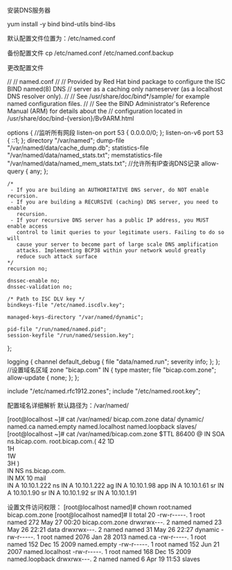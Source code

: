 安装DNS服务器

yum install -y bind bind-utils bind-libs

默认配置文件位置为：/etc/named.conf

备份配置文件
cp /etc/named.conf /etc/named.conf.backup

更改配置文件

//
// named.conf
//
// Provided by Red Hat bind package to configure the ISC BIND named(8) DNS
// server as a caching only nameserver (as a localhost DNS resolver only).
//
// See /usr/share/doc/bind*/sample/ for example named configuration files.
//
// See the BIND Administrator's Reference Manual (ARM) for details about the
// configuration located in /usr/share/doc/bind-{version}/Bv9ARM.html

options {
	//监听所有网段
	listen-on port 53 { 0.0.0.0/0; };
	listen-on-v6 port 53 { ::1; };
	directory 	"/var/named";
	dump-file 	"/var/named/data/cache_dump.db";
	statistics-file "/var/named/data/named_stats.txt";
	memstatistics-file "/var/named/data/named_mem_stats.txt";
	//允许所有IP查询DNS记录
	allow-query     { any; };

	/* 
	 - If you are building an AUTHORITATIVE DNS server, do NOT enable recursion.
	 - If you are building a RECURSIVE (caching) DNS server, you need to enable 
	   recursion. 
	 - If your recursive DNS server has a public IP address, you MUST enable access 
	   control to limit queries to your legitimate users. Failing to do so will
	   cause your server to become part of large scale DNS amplification 
	   attacks. Implementing BCP38 within your network would greatly
	   reduce such attack surface 
	*/
	recursion no;

	dnssec-enable no;
	dnssec-validation no;

	/* Path to ISC DLV key */
	bindkeys-file "/etc/named.iscdlv.key";

	managed-keys-directory "/var/named/dynamic";

	pid-file "/run/named/named.pid";
	session-keyfile "/run/named/session.key";
};

logging {
        channel default_debug {
                file "data/named.run";
                severity info;
        };
};
//设置域名区域
zone "bicap.com" IN {
        type master;
        file "bicap.com.zone";
        allow-update { none; };
};

include "/etc/named.rfc1912.zones";
include "/etc/named.root.key";

配置域名详细解析
默认路径为：/var/named/


[root@localhost ~]# cat /var/named/
bicap.com.zone   data/            dynamic/         named.ca         named.empty      named.localhost  named.loopback   slaves/          
[root@localhost ~]# cat /var/named/bicap.com.zone 
$TTL 86400
@	IN SOA	 ns.bicap.com. 	root.bicap.com.(
					42
					1D	
					1H	
					1W	
					3H )	
	IN NS	ns.bicap.com.	
	IN MX 10	mail	
	IN A	10.10.1.222
ns	IN A	10.10.1.222
ag	IN A	10.10.1.98
app	IN A	10.10.1.61
sr	IN A	10.10.1.90
sr	IN A	10.10.1.92
sr	IN A	10.10.1.91



设置文件访问权限：
[root@localhost named]# chown root:named bicap.com.zone 
[root@localhost named]# ll
total 20
-rw-r-----. 1 root  named  272 May 27 00:20 bicap.com.zone
drwxrwx---. 2 named named   23 May 26 22:21 data
drwxrwx---. 2 named named   31 May 26 22:27 dynamic
-rw-r-----. 1 root  named 2076 Jan 28  2013 named.ca
-rw-r-----. 1 root  named  152 Dec 15  2009 named.empty
-rw-r-----. 1 root  named  152 Jun 21  2007 named.localhost
-rw-r-----. 1 root  named  168 Dec 15  2009 named.loopback
drwxrwx---. 2 named named    6 Apr 19 11:53 slaves

